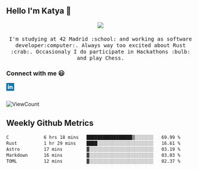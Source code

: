 
## Hello I'm Katya :wave:

<p align="center">
  <img src="https://raw.githubusercontent.com/coderjojo/coderjojo/master/img/github.gif" width=100>
  <br><br>
  <samp>
    I'm studying at 42 Madrid :school: </a> and working as software developer:computer:. Always way too excited about Rust :crab:. Occasionaly I do participate in Hackathons :bulb: and play Chess.
  </samp>
</p>

### Connect with me :smiley:
<a href="https://www.linkedin.com/in/ekaterina-prusakova-b209b494/">
  <img align="left" alt="Katya Prusakova" width="21px" src="https://raw.githubusercontent.com/edent/SuperTinyIcons/099dc12b59179d07d534069bc8551718f786d91a/images/svg/linkedin.svg" />
</a>
<br/><br/>


<!--  ![visitors](https://visitor-badge.glitch.me/badge?page_id=KatyaPrusakova/KatyaPrusakova) -->

![ViewCount](https://views.whatilearened.today/views/github/KatyaPrusakova/views.svg)

## Weekly Github Metrics

<!--START_SECTION:waka-->

```text
C             6 hrs 18 mins   █████████████████▒░░░░░░░   69.99 %
Rust          1 hr 29 mins    ████░░░░░░░░░░░░░░░░░░░░░   16.61 %
Astro         17 mins         ▓░░░░░░░░░░░░░░░░░░░░░░░░   03.19 %
Markdown      16 mins         ▓░░░░░░░░░░░░░░░░░░░░░░░░   03.03 %
TOML          12 mins         ▓░░░░░░░░░░░░░░░░░░░░░░░░   02.37 %
```

<!--END_SECTION:waka-->